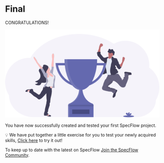 Final
======

CONGRATULATIONS!

![Dotnet Version](../_static/final/finished_tutorialv3.png)


You have now successfully created and tested your first SpecFlow project.

💡 We have put together a little exercise for you to test your newly acquired skills, <a href="https://docs.specflow.org/projects/getting-started/en/latest/GettingStarted/Exercise.html" target="_blank" rel="noopener noreferrer">Click here</a> to try it out!

To keep up to date with the latest on SpecFlow [Join the SpecFlow Community](https://specflow.org/community/).
